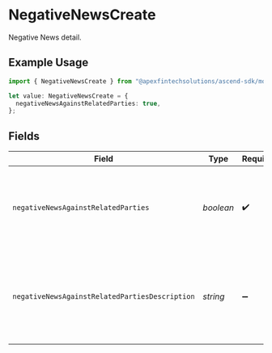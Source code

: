# NegativeNewsCreate

Negative News detail.

## Example Usage

```typescript
import { NegativeNewsCreate } from "@apexfintechsolutions/ascend-sdk/models/components";

let value: NegativeNewsCreate = {
  negativeNewsAgainstRelatedParties: true,
};
```

## Fields

| Field                                                                                                                 | Type                                                                                                                  | Required                                                                                                              | Description                                                                                                           | Example                                                                                                               |
| --------------------------------------------------------------------------------------------------------------------- | --------------------------------------------------------------------------------------------------------------------- | --------------------------------------------------------------------------------------------------------------------- | --------------------------------------------------------------------------------------------------------------------- | --------------------------------------------------------------------------------------------------------------------- |
| `negativeNewsAgainstRelatedParties`                                                                                   | *boolean*                                                                                                             | :heavy_check_mark:                                                                                                    | Indicates whether there is negative news against related parties                                                      | true                                                                                                                  |
| `negativeNewsAgainstRelatedPartiesDescription`                                                                        | *string*                                                                                                              | :heavy_minus_sign:                                                                                                    | Description of the negative news against related parties                                                              | Juan was indicated in numerous publications but not involved with Japan's misappropriation of taxpayer funds in 2013. |